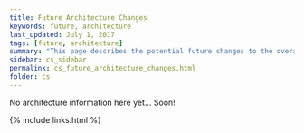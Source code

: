 ```yaml
---
title: Future Architecture Changes
keywords: future, architecture
last_updated: July 1, 2017
tags: [future, architecture]
summary: "This page describes the potential future changes to the overall architecture."
sidebar: cs_sidebar
permalink: cs_future_architecture_changes.html
folder: cs
---
```


No architecture information here yet... Soon!

{% include links.html %}
